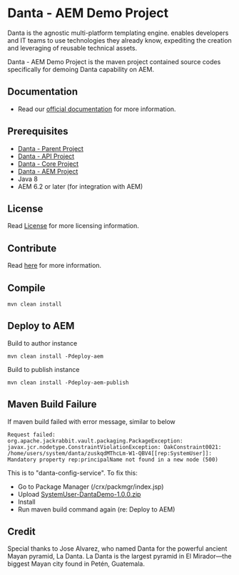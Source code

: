 # Danta - AEM Demo Project

Danta is the agnostic multi-platform templating engine. enables developers and IT teams to use technologies they already know, expediting the creation and leveraging of reusable technical assets.

Danta - AEM Demo Project is the maven project contained source codes specifically for demoing Danta capability on AEM.

## Documentation

 * Read our [official documentation](http://danta.tikaltechnologies.io/docs) for more information.

## Prerequisites

 * [Danta - Parent Project](https://github.com/DataFramework/Parent)
 * [Danta - API Project](https://github.com/DataFramework/API)
 * [Danta - Core Project](https://github.com/DataFramework/Core)
 * [Danta - AEM Project](https://github.com/DataFramework/AEM)
 * Java 8
 * AEM 6.2 or later (for integration with AEM)

## License

Read [License](LICENSE) for more licensing information.

## Contribute

Read [here](CONTRIBUTING.md) for more information.

## Compile

    mvn clean install

## Deploy to AEM

Build to author instance

    mvn clean install -Pdeploy-aem

Build to publish instance

    mvn clean install -Pdeploy-aem-publish
    
## Maven Build Failure

If maven build failed with error message, similar to below

    Request failed: org.apache.jackrabbit.vault.packaging.PackageException: javax.jcr.nodetype.ConstraintViolationException: OakConstraint0021: /home/users/system/danta/zuskqdMThcLm-W1-QBV4[[rep:SystemUser]]: Mandatory property rep:principalName not found in a new node (500)

This is to "danta-config-service". To fix this:

 * Go to Package Manager (/crx/packmgr/index.jsp)
 * Upload [SystemUser-DantaDemo-1.0.0.zip](https://github.com/DantaFramework/AEMDemo/blob/master/SystemUser-DantaDemo-1.0.0.zip)
 * Install
 * Run maven build command again (re: Deploy to AEM)
 
## Credit

Special thanks to Jose Alvarez, who named Danta for the powerful ancient Mayan pyramid, La Danta. 
La Danta is the largest pyramid in El Mirador—the biggest Mayan city found in Petén, Guatemala.